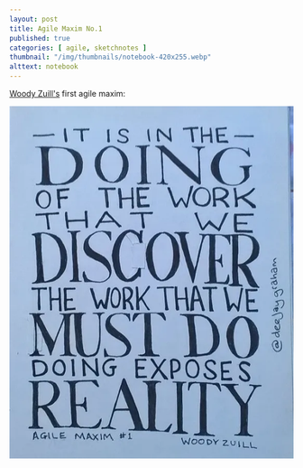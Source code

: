 ```yaml
---
layout: post
title: Agile Maxim No.1
published: true
categories: [ agile, sketchnotes ]
thumbnail: "/img/thumbnails/notebook-420x255.webp"
alttext: notebook
---
```


<a href="https://twitter.com/WoodyZuill">Woody Zuill's</a> first agile maxim:

![maxim](/img/posts/agile-maxim-no-1/agile-maxim-no-1.webp)

